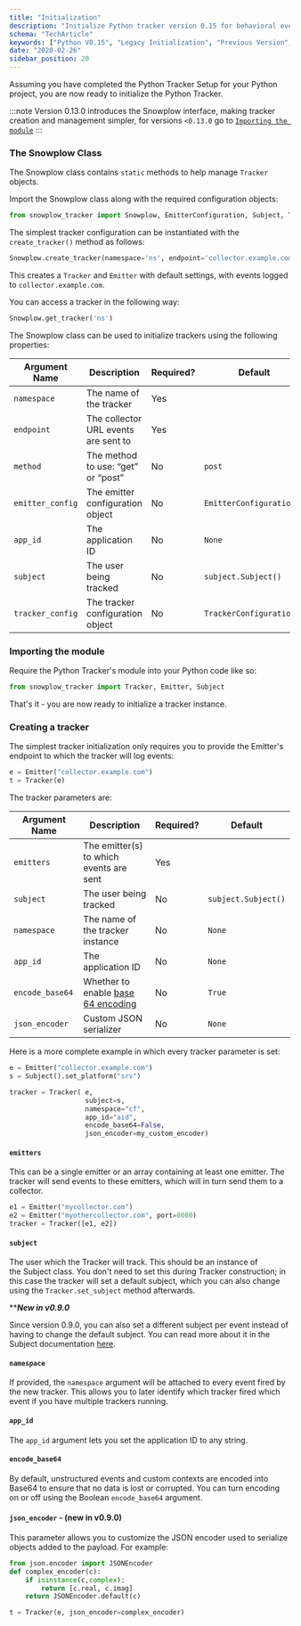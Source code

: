 ```yaml
---
title: "Initialization"
description: "Initialize Python tracker version 0.15 for behavioral event tracking in Python applications."
schema: "TechArticle"
keywords: ["Python V0.15", "Legacy Initialization", "Previous Version", "Python Init", "Deprecated Init", "Legacy Setup"]
date: "2020-02-26"
sidebar_position: 20
---
```


Assuming you have completed the Python Tracker Setup for your Python project, you are now ready to initialize the Python Tracker.

:::note 
Version 0.13.0 introduces the Snowplow interface, making tracker creation and management simpler, for versions `<0.13.0` go to [`Importing the module`](#importing-the-module)
:::

### The Snowplow Class
The Snowplow class contains `static` methods to help manage `Tracker` objects. 

Import the Snowplow class along with the required configuration objects:

```python
from snowplow_tracker import Snowplow, EmitterConfiguration, Subject, TrackerConfiguration
```

The simplest tracker configuration can be instantiated with the `create_tracker()` method as follows:

```python
Snowplow.create_tracker(namespace='ns', endpoint='collector.example.com')
```

This creates a `Tracker` and `Emitter` with default settings, with events logged to `collector.example.com`.

You can access a tracker in the following way:

```python
Snowplow.get_tracker('ns')
```

The Snowplow class can be used to initialize trackers using the following properties:

| **Argument Name** | **Description** | **Required?** | **Default** |
| --- | --- | --- | --- |
| `namespace` | The name of the tracker  | Yes |  |
| `endpoint` | The collector URL events are sent to  | Yes |  |
| `method` | The method to use: “get” or “post” | No | `post` |
| `emitter_config` | The emitter configuration object | No | `EmitterConfiguration()` |
| `app_id` | The application ID | No | `None` |
| `subject` | The user being tracked | No | `subject.Subject()` |
| `tracker_config` | The tracker configuration object | No | `TrackerConfiguration()` |


### Importing the module

Require the Python Tracker's module into your Python code like so:

```python
from snowplow_tracker import Tracker, Emitter, Subject
```

That's it - you are now ready to initialize a tracker instance.

### Creating a tracker

The simplest tracker initialization only requires you to provide the Emitter's endpoint to which the tracker will log events:

```python
e = Emitter("collector.example.com")
t = Tracker(e)
```

The tracker parameters are:

| **Argument Name** | **Description** | **Required?** | **Default** |
| --- | --- | --- | --- |
| `emitters` | The emitter(s) to which events are sent | Yes |  |
| `subject` | The user being tracked | No | `subject.Subject()` |
| `namespace` | The name of the tracker instance | No | `None` |
| `app_id` | The application ID | No | `None` |
| `encode_base64` | Whether to enable [base 64 encoding](https://en.wikipedia.org/wiki/Base64) | No | `True` |
| `json_encoder` | Custom JSON serializer | No | `None` |

Here is a more complete example in which every tracker parameter is set:

```python
e = Emitter("collector.example.com")
s = Subject().set_platform("srv")

tracker = Tracker( e, 
                   subject=s, 
                   namespace="cf", 
                   app_id="aid", 
                   encode_base64=False,
                   json_encoder=my_custom_encoder)
```

#### `emitters`

This can be a single emitter or an array containing at least one emitter. The tracker will send events to these emitters, which will in turn send them to a collector.

```python
e1 = Emitter("mycollector.com")
e2 = Emitter("myothercollector.com", port=8080)
tracker = Tracker([e1, e2])
```

#### `subject`

The user which the Tracker will track. This should be an instance of the Subject class. You don't need to set this during Tracker construction; in this case the tracker will set a default subject, which you can also change using the `Tracker.set_subject` method afterwards.

\*\*_**New in v0.9.0**_

Since version 0.9.0, you can also set a different subject per event instead of having to change the default subject. You can read more about it in the Subject documentation [here](/docs/sources/trackers/python-tracker/previous_versions/python-v0-15/adding-extra-data-the-subject-class/index.md).

#### `namespace`

If provided, the `namespace` argument will be attached to every event fired by the new tracker. This allows you to later identify which tracker fired which event if you have multiple trackers running.

#### `app_id`

The `app_id` argument lets you set the application ID to any string.

#### `encode_base64`

By default, unstructured events and custom contexts are encoded into Base64 to ensure that no data is lost or corrupted. You can turn encoding on or off using the Boolean `encode_base64` argument.

#### `json_encoder` - (new in v0.9.0)

This parameter allows you to customize the JSON encoder used to serialize objects added to the payload. For example:

```python
from json.encoder import JSONEncoder
def complex_encoder(c):
    if isinstance(c,complex):
        return [c.real, c.imag]
    return JSONEncoder.default(c)

t = Tracker(e, json_encoder=complex_encoder)
```
